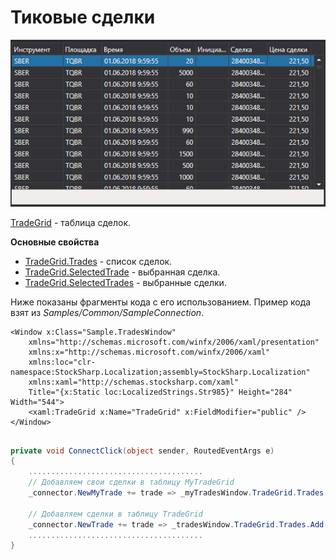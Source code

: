 # Тиковые сделки

![GUI TradeGrid](../images/GUI_TradeGrid.png)

[TradeGrid](xref:StockSharp.Xaml.TradeGrid) \- таблица сделок. 

**Основные свойства**

- [TradeGrid.Trades](xref:StockSharp.Xaml.TradeGrid.Trades) \- список сделок.
- [TradeGrid.SelectedTrade](xref:StockSharp.Xaml.TradeGrid.SelectedTrade) \- выбранная сделка.
- [TradeGrid.SelectedTrades](xref:StockSharp.Xaml.TradeGrid.SelectedTrades) \- выбранные сделки.

Ниже показаны фрагменты кода с его использованием. Пример кода взят из *Samples\/Common\/SampleConnection*. 

```xaml
<Window x:Class="Sample.TradesWindow"
    xmlns="http://schemas.microsoft.com/winfx/2006/xaml/presentation"
    xmlns:x="http://schemas.microsoft.com/winfx/2006/xaml"
    xmlns:loc="clr-namespace:StockSharp.Localization;assembly=StockSharp.Localization"
    xmlns:xaml="http://schemas.stocksharp.com/xaml"
    Title="{x:Static loc:LocalizedStrings.Str985}" Height="284" Width="544">
	<xaml:TradeGrid x:Name="TradeGrid" x:FieldModifier="public" />
</Window>
	  				
```
```cs
private void ConnectClick(object sender, RoutedEventArgs e)
{
	.......................................
	// Добавляем свои сделки в таблицу MyTradeGrid
	_connector.NewMyTrade += trade => _myTradesWindow.TradeGrid.Trades.Add(trade);
	
	// Добавляем сделки в таблицу TradeGrid
	_connector.NewTrade += trade => _tradesWindow.TradeGrid.Trades.Add(trade);
	.......................................
}            		
	  				
```
